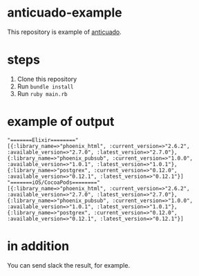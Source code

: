 # anticuado-example

This repository is example of [anticuado](https://github.com/KazuCocoa/anticuado).

# steps
1. Clone this repository
2. Run `bundle install`
3. Run `ruby main.rb`

# example of output

```
"=======Elixir========"
[{:library_name=>"phoenix_html", :current_version=>"2.6.2", :available_version=>"2.7.0", :latest_version=>"2.7.0"}, {:library_name=>"phoenix_pubsub", :current_version=>"1.0.0", :available_version=>"1.0.1", :latest_version=>"1.0.1"}, {:library_name=>"postgrex", :current_version=>"0.12.0", :available_version=>"0.12.1", :latest_version=>"0.12.1"}]
"=======iOS/CocoaPods========"
[{:library_name=>"phoenix_html", :current_version=>"2.6.2", :available_version=>"2.7.0", :latest_version=>"2.7.0"}, {:library_name=>"phoenix_pubsub", :current_version=>"1.0.0", :available_version=>"1.0.1", :latest_version=>"1.0.1"}, {:library_name=>"postgrex", :current_version=>"0.12.0", :available_version=>"0.12.1", :latest_version=>"0.12.1"}]
```

# in addition
You can send slack the result, for example.
